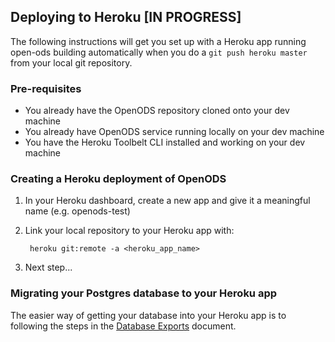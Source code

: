 ## Deploying to Heroku [IN PROGRESS]

The following instructions will get you set up with a Heroku app running open-ods building automatically when you do a 
`git push heroku master` from your local git repository.

### Pre-requisites

* You already have the OpenODS repository cloned onto your dev machine
* You already have OpenODS service running locally on your dev machine
* You have the Heroku Toolbelt CLI installed and working on your dev machine

### Creating a Heroku deployment of OpenODS

1. In your Heroku dashboard, create a new app and give it a meaningful name (e.g. openods-test)

2. Link your local repository to your Heroku app with:

        heroku git:remote -a <heroku_app_name>

3. Next step...


### Migrating your Postgres database to your Heroku app

The easier way of getting your database into your Heroku app is to following the steps in the [Database Exports](database_exports.md) document.